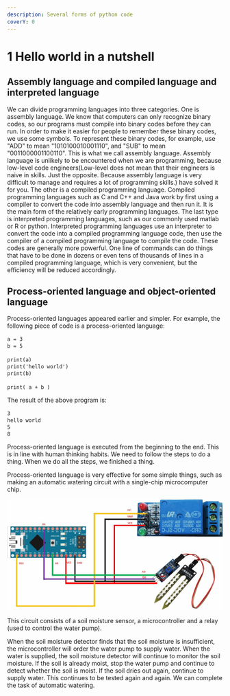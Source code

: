 ```yaml
---
description: Several forms of python code
coverY: 0
---
```


# 1 Hello world in a nutshell

## Assembly language and compiled language and interpreted language

We can divide programming languages ​​into three categories. One is assembly language. We know that computers can only recognize binary codes, so our programs must compile into binary codes before they can run. In order to make it easier for people to remember these binary codes, we use some symbols. To represent these binary codes, for example, use "ADD" to mean "1010100010001110", and "SUB" to mean "0011000001100110". This is what we call assembly language. Assembly language is unlikely to be encountered when we are programming, because low-level code engineers(Low-level does not mean that their engineers is naive in skills. Just the opposite. Because assembly language is very difficult to manage and requires a lot of programming skills.) have solved it for you. The other is a compiled programming language. Compiled programming languages ​​such as C and C++ and Java work by first using a compiler to convert the code into assembly language and then run it. It is the main form of the relatively early programming languages. The last type is interpreted programming languages, such as our commonly used matlab or R or python. Interpreted programming languages ​​use an interpreter to convert the code into a compiled programming language code, then use the compiler of a compiled programming language to compile the code. These codes are generally more powerful. One line of commands can do things that have to be done in dozens or even tens of thousands of lines in a compiled programming language, which is very convenient, but the efficiency will be reduced accordingly.

## Process-oriented language and object-oriented language

Process-oriented languages appeared earlier and simpler. For example, the following piece of code is a process-oriented language:

```
a = 3
b = 5

print(a)
print('hello world')
print(b)

print( a + b )
```

The result of the above program is:

```
3 
hello world 
5 
8
```

Process-oriented language is executed from the beginning to the end. This is in line with human thinking habits. We need to follow the steps to do a thing. When we do all the steps, we finished a thing.

Process-oriented language is very effective for some simple things, such as making an automatic watering circuit with a single-chip microcomputer chip.

![arduino project - automatic watering machine](<../.gitbook/assets/001 自动浇花器.jpg>)

This circuit consists of a soil moisture sensor, a microcontroller and a relay (used to control the water pump).

When the soil moisture detector finds that the soil moisture is insufficient, the microcontroller will order the water pump to supply water. When the water is supplied, the soil moisture detector will continue to monitor the soil moisture. If the soil is already moist, stop the water pump and continue to detect whether the soil is moist. If the soil dries out again, continue to supply water. This continues to be tested again and again. We can complete the task of automatic watering.







